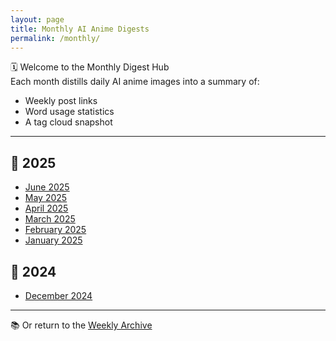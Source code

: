 ```yaml
---
layout: page
title: Monthly AI Anime Digests
permalink: /monthly/
---
```


🗓️ Welcome to the Monthly Digest Hub  
Each month distills daily AI anime images into a summary of:
- Weekly post links
- Word usage statistics
- A tag cloud snapshot

---

## 📆 2025
- [June 2025](/monthly/2025-06/)
- [May 2025](/monthly/2025-05/)
- [April 2025](/monthly/2025-04/)
- [March 2025](/monthly/2025-03/)
- [February 2025](/monthly/2025-02/)
- [January 2025](/monthly/2025-01/)

## 📆 2024
- [December 2024](/monthly/2024-12/)

---

📚 Or return to the [Weekly Archive](/archive/)